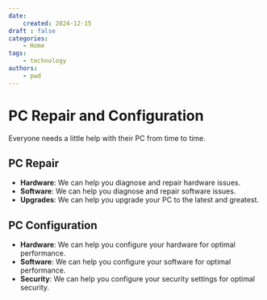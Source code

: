 ```yaml
---
date:
    created: 2024-12-15
draft : false
categories:
    - Home
tags:
    - technology
authors:
    - pwd
---
```


# PC Repair and Configuration

Everyone needs a little help with their PC from time to time. 


<!-- more -->

## PC Repair

-  **Hardware**: We can help you diagnose and repair hardware issues.  
-  **Software**: We can help you diagnose and repair software issues.
-  **Upgrades**: We can help you upgrade your PC to the latest and greatest.


## PC Configuration

-  **Hardware**: We can help you configure your hardware for optimal performance.
-  **Software**: We can help you configure your software for optimal performance.
-  **Security**: We can help you configure your security settings for optimal security.

